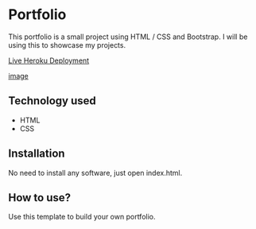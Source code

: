 # Portfolio
This portfolio is a small project using HTML / CSS and Bootstrap. I will be using this to showcase my projects. 

[Live Heroku Deployment](https://portfolio-madison.herokuapp.com/)

[image](https://user-images.githubusercontent.com/107971324/184789943-dffe6969-45c7-4d8e-9876-c3e513395809.png)

## Technology used

- HTML
- CSS

## Installation

No need to install any software, just open index.html.

## How to use?

Use this template to build your own portfolio.
